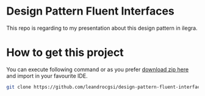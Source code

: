 # Design Pattern Fluent Interfaces

This repo is regarding to my presentation about this design pattern in ilegra.


# How to get this project

You can execute following command or as you prefer [download zip here](https://github.com/leandrocgsi/design-pattern-fluent-interfaces/archive/master.zip) and import in your favourite IDE.

```sh
git clone https://github.com/leandrocgsi/design-pattern-fluent-interfaces.git
```

